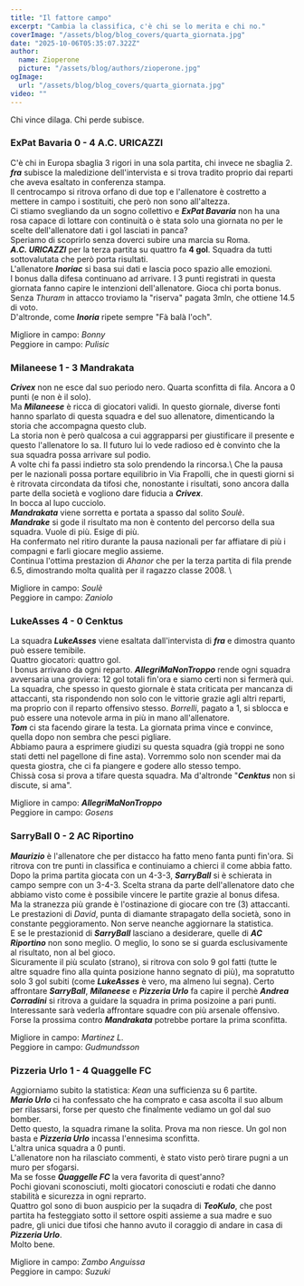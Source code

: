 ```yaml
---
title: "Il fattore campo"
excerpt: "Cambia la classifica, c'è chi se lo merita e chi no."
coverImage: "/assets/blog/blog_covers/quarta_giornata.jpg"
date: "2025-10-06T05:35:07.322Z"
author:
  name: Zioperone
  picture: "/assets/blog/authors/zioperone.jpg"
ogImage:
  url: "/assets/blog/blog_covers/quarta_giornata.jpg"
video: ""
---
```


Chi vince dilaga. Chi perde subisce.

### ExPat Bavaria 0 - 4 A.C. URICAZZI

C'è chi in Europa sbaglia 3 rigori in una sola partita, chi invece ne sbaglia 2. \
***fra*** subisce la maledizione dell'intervista e si trova tradito proprio dai reparti che aveva esaltato in conferenza stampa. \
Il centrocampo si ritrova orfano di due top e l'allenatore è costretto a mettere in campo i sostituiti, che però non sono all'altezza. \
Ci stiamo svegliando da un sogno collettivo e ***ExPat Bavaria*** non ha una rosa capace di lottare con continuità o è stata solo una giornata no per le scelte dell'allenatore dati i gol lasciati in panca? \
Speriamo di scoprirlo senza doverci subire una marcia su Roma. \
***A.C. URICAZZI*** per la terza partita su quattro fa **4 gol**. Squadra da tutti sottovalutata che però porta risultati.\
L'allenatore ***Inoriac*** si basa sui dati e lascia poco spazio alle emozioni. \
I bonus dalla difesa continuano ad arrivare. I 3 punti registrati in questa giornata fanno capire le intenzioni dell'allenatore. Gioca chi porta bonus. \
Senza *Thuram* in attacco troviamo la "riserva" pagata 3mln, che ottiene 14.5 di voto. \
D'altronde, come ***Inoria*** ripete sempre "Fà balà l'och".

Migliore in campo: *Bonny* \
Peggiore in campo: *Pulisic*

### Milaneese 1 - 3 Mandrakata

***Crivex*** non ne esce dal suo periodo nero. Quarta sconfitta di fila. Ancora a 0 punti (e non è il solo). \
Ma ***Milaneese*** è ricca di giocatori validi. In questo giornale, diverse fonti hanno sparlato di questa squadra e del suo allenatore, dimenticando la storia che accompagna questo club. \
La storia non è però qualcosa a cui aggrapparsi per giustificare il presente e questo l'allenatore lo sa. Il futuro lui lo vede radioso ed è convinto che la sua squadra possa arrivare sul podio. \
A volte chi fa passi indietro sta solo prendendo la rincorsa.\ Che la pausa per le nazionali possa portare equilibrio in Via Frapolli, che in questi giorni si è ritrovata circondata da tifosi che, nonostante i risultati, sono ancora dalla parte della società e vogliono dare fiducia a ***Crivex***. \
In bocca al lupo cucciolo. \
***Mandrakata*** viene sorretta e portata a spasso dal solito *Soulè*. \
***Mandrake*** si gode il risultato ma non è contento del percorso della sua squadra. Vuole di più. Esige di più. \
Ha confermato nel ritiro durante la pausa nazionali per far affiatare di più i compagni e farli giocare meglio assieme. \
Continua l'ottima prestazion di *Ahanor* che per la terza partita di fila prende 6.5, dimostrando molta qualità per il ragazzo classe 2008. \

Migliore in campo: *Soulè* \
Peggiore in campo: *Zaniolo*


### LukeAsses 4 - 0 Cenktus
La squadra ***LukeAsses*** viene esaltata dall'intervista di ***fra*** e dimostra quanto può essere temibile. \
Quattro giocatori: quattro gol. \
I bonus arrivano da ogni reparto. ***AllegriMaNonTroppo*** rende ogni squadra avversaria una groviera: 12 gol totali fin'ora e siamo certi non si fermerà qui. \
La squadra, che spesso in questo giornale è stata criticata per mancanza di attaccanti, sta rispondendo non solo con le vittorie grazie agli altri reparti, ma proprio con il reparto offensivo stesso. *Borrelli*, pagato a 1, si sblocca e può essere una notevole arma in più in mano all'allenatore. \
***Tom*** ci sta facendo girare la testa. La giornata prima vince e convince, quella dopo non sembra che pesci pigliare. \
Abbiamo paura a esprimere giudizi su questa squadra (già troppi ne sono stati detti nel pagellone di fine asta). Vorremmo solo non scender mai da questa giostra, che ci fa piangere e godere allo stesso tempo. \
Chissà cosa si prova a tifare questa squadra. Ma d'altronde "***Cenktus*** non si discute, si ama". 

Migliore in campo: ***AllegriMaNonTroppo*** \
Peggiore in campo: *Gosens*




### SarryBall 0 - 2 AC Riportino

***Maurizio*** è l'allenatore che per distacco ha fatto meno fanta punti fin'ora. Si ritrova con tre punti in classifica e continuiamo a chierci il come abbia fatto. \
Dopo la prima partita giocata con un 4-3-3, ***SarryBall*** si è schierata in campo sempre con un 3-4-3. Scelta strana da parte dell'allenatore dato che abbiamo visto come è possibile vincere le partite grazie al bonus difesa. \
Ma la stranezza più grande è l'ostinazione di giocare con tre (3) attaccanti. Le prestazioni di *David*, punta di diamante strapagato della società, sono in constante peggioramento. Non serve neanche aggiornare la statistica. \
E se le prestazionid di ***SarryBall*** lasciano a desiderare, quelle di ***AC Riportino*** non sono meglio. O meglio, lo sono se si guarda esclusivamente al risultato, non al bel gioco. \
Sicuramente il più sculato (strano), si ritrova con solo  9 gol fatti (tutte le altre squadre fino alla quinta posizione hanno segnato di più), ma sopratutto solo 3 gol subiti (come ***LukeAsses*** è vero, ma almeno lui segna). Certo affrontare ***SarryBall***, ***Milaneese*** e ***Pizzeria Urlo*** fa capire il perchè ***Andrea Corradini*** si ritrova a guidare la squadra in prima posizoine a pari punti. \
Interessante sarà vederla affrontare squadre con più arsenale offensivo. Forse la prossima contro ***Mandrakata*** potrebbe portare la prima sconfitta. 

Migliore in campo: *Martinez L.* \
Peggiore in campo: *Gudmundsson*

### Pizzeria Urlo 1 - 4 Quaggelle FC
Aggiorniamo subito la statistica: *Kean* una sufficienza su 6 partite. \
***Mario Urlo*** ci ha confessato che ha comprato e casa ascolta il suo album per rilassarsi, forse per questo che finalmente vediamo un gol dal suo bomber. \
Detto questo, la squadra rimane la solita. Prova ma non riesce. Un gol non basta e ***Pizzeria Urlo*** incassa l'ennesima sconfitta. \
L'altra unica squadra a 0 punti. \
L'allenatore non ha rilasciato commenti, è stato visto però tirare pugni a un muro per sfogarsi. \
Ma se fosse ***Quaggelle FC*** la vera favorita di quest'anno? \
Pochi giovani sconosciuti, molti giocatori conosciuti e rodati che danno stabilità e sicurezza in ogni reprarto. \
Quattro gol sono di buon auspicio per la suqadra di ***TeoKulo***, che post partita ha festeggiato sotto il settore ospiti assieme a sua madre e suo padre, gli unici due tifosi che hanno avuto il coraggio di andare in casa di ***Pizzeria Urlo***. \
Molto bene. 

Migliore in campo: *Zambo Anguissa* \
Peggiore in campo: *Suzuki*
